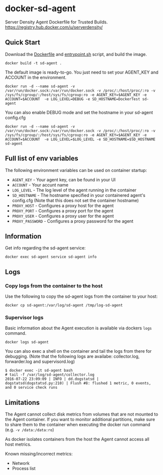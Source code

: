 # docker-sd-agent
Server Density Agent Dockerfile for Trusted Builds. https://registry.hub.docker.com/u/serverdensity/

## Quick Start

Download the [Dockerfile](DockerFile) and [entrypoint.sh](entrypoint.sh) script, and build the image. 

```
docker build -t sd-agent .
```

The default image is ready-to-go. You just need to set your AGENT_KEY and ACCOUNT in the environment.

```
docker run -d --name sd-agent -v /var/run/docker.sock:/var/run/docker.sock -v /proc/:/host/proc/:ro -v /sys/fs/cgroup/:/host/sys/fs/cgroup:ro -e AGENT_KEY=$AGENT_KEY -e ACCOUNT=$ACCOUNT  -e LOG_LEVEL=DEBUG -e SD_HOSTNAME=DockerTest sd-agent
```
You can also enable DEBUG mode and set the hostname in your sd-agent config.cfg

```
docker run -d --name sd-agent -v /var/run/docker.sock:/var/run/docker.sock -v /proc/:/host/proc/:ro -v /sys/fs/cgroup/:/host/sys/fs/cgroup:ro -e AGENT_KEY=$AGENT_KEY -e ACCOUNT=$ACCOUNT  -e LOG_LEVEL=$LOG_LEVEL -e SD_HOSTNAME=$SD_HOSTNAME sd-agent
```
## Full list of env variables 

The following environment variables can be used on container startup:

* `AGENT_KEY` - Your agent key, can be found in your UI
* `ACCOUNT` - Your accunt name 
* `LOG_LEVEL` - The log level of the agent running in the container
* `SD_HOSTNAME` - The hostname specified in your containered agent's config.cfg (Note that this does not set the container hostname)
* `PROXY_HOST` - Configures a proxy host for the agent
* `PROXY_PORT` - Configures a proxy port for the agent
* `PROXY_USER` - Configures a proxy user for the agent
* `PROXY_PASSWORD` - Configures a proxy password for the agent

## Information
Get info regarding the sd-agent service: 
```
docker exec sd-agent service sd-agent info
```


## Logs

### Copy logs from the container to the host

Use the following to copy the sd-agent logs from the container to your host: 

`docker cp sd-agent:/var/log/sd-agent /tmp/log-sd-agent`

### Supervisor logs

Basic information about the Agent execution is available via dockers `logs` command.

`docker logs sd-agent`

You can also exec a shell on the container and tail the logs from there for debugging. (Note that the following logs are availabe: collector.log, forwarder.log and supervisord.log)

```
$ docker exec -it sd-agent bash
# tail -f /var/log/sd-agent/collector.log
2016-07-22 23:09:09 | INFO | dd.dogstatsd | dogstatsd(dogstatsd.py:210) | Flush #8: flushed 1 metric, 0 events, and 0 service check runs 
```


## Limitations

The Agent cannot collect disk metrics from volumes that are not mounted to the Agent container. If you want to monitor additional partitions, make sure to share them to the container when executing the docker run command (e.g. `-v /data:/data:ro`)

As docker isolates containers from the host the Agent cannot access all host metrics.

Known missing/incorrect metrics:

* Network
* Process list